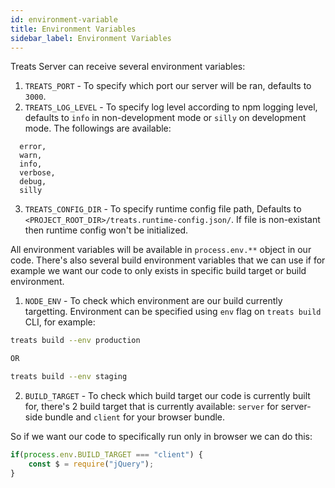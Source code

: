 ```yaml
---
id: environment-variable
title: Environment Variables
sidebar_label: Environment Variables
---
```


Treats Server can receive several environment variables:
1. `TREATS_PORT` - To specify which port our server will be ran, defaults to `3000`.
2. `TREATS_LOG_LEVEL` - To specify log level according to npm logging level, defaults to `info` in non-development mode or `silly` on development mode. The followings are available:
``` 
  error, 
  warn, 
  info, 
  verbose, 
  debug, 
  silly
```
3. `TREATS_CONFIG_DIR` - To specify runtime config file path, Defaults to `<PROJECT_ROOT_DIR>/treats.runtime-config.json/`. If file is non-existant then runtime config won't be initialized.

All environment variables will be available in `process.env.**` object in our code. There's also several build environment variables that we can use if for example we want our code to only exists in specific build target or build environment.
1. `NODE_ENV` - To check which environment are our build currently targetting. Environment can be specified using `env` flag on `treats build` CLI, for example:

```sh
treats build --env production

OR

treats build --env staging
```

2. `BUILD_TARGET` - To check which build target our code is currently built for, there's 2 build target that is currently available: `server` for server-side bundle and `client` for your browser bundle.
 
So if we want our code to specifically run only in browser we can do this:
```js
if(process.env.BUILD_TARGET === "client") {
    const $ = require("jQuery");
}
```
